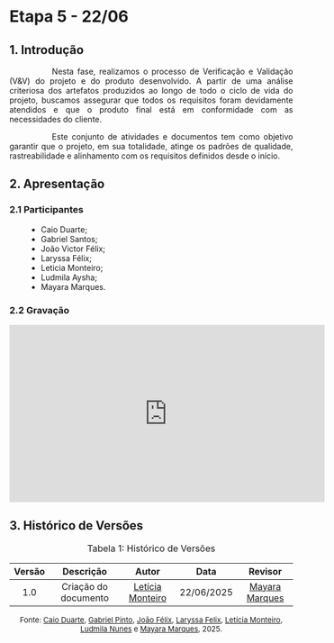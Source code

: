 # Etapa 5 - 22/06

## 1. Introdução

<div style="text-align: justify; text-indent: 2cm;">
<p>

Nesta fase, realizamos o processo de Verificação e Validação (V&V) do projeto e do produto desenvolvido. A partir de uma análise criteriosa dos artefatos produzidos ao longo de todo o ciclo de vida do projeto, buscamos assegurar que todos os requisitos foram devidamente atendidos e que o produto final está em conformidade com as necessidades do cliente.

Este conjunto de atividades e documentos tem como objetivo garantir que o projeto, em sua totalidade, atinge os padrões de qualidade, rastreabilidade e alinhamento com os requisitos definidos desde o início.

</p>

</div>

## 2. Apresentação

### 2.1 Participantes
<ul style="text-align: justify; padding-left: 4em; margin-top: 0.5em;">
<li>Caio Duarte;
<li>Gabriel Santos;
<li>João Victor Félix;
<li>Laryssa Félix;
<li>Leticia Monteiro;
<li>Ludmila Aysha;
<li>Mayara Marques.
</ul>

### 2.2 Gravação

<div>

<center>

<iframe width="560" height="315" src="https://www.youtube.com/embed/rKtgbMb6bvI?si=jQpMQri-fp8dsMKR" title="YouTube video player" frameborder="0" allow="accelerometer; autoplay; clipboard-write; encrypted-media; gyroscope; picture-in-picture; web-share" referrerpolicy="strict-origin-when-cross-origin" allowfullscreen></iframe>

</center>
</div>


## 3. Histórico de Versões
<font size="3"><p style="text-align: center">Tabela 1: Histórico de Versões</p></font> 

| Versão |Descrição     |Autor                                       |Data    |Revisor|
|:-:     | :-:          | :-:                                        | :-:        |:-:|
|1.0     | Criação do documento | [Letícia Monteiro](https://github.com/LeticiaMonteiroo)  | 22/06/2025 | [Mayara Marques](https://github.com/maymarquee)  |

<font size="2"><p style="text-align: center">Fonte: [Caio Duarte](https://github.com/caioduart3), [Gabriel Pinto](https://github.com/GabrielSPinto), [João Félix](https://github.com/joaofmoreiraa), [Laryssa Felix](https://github.com/felixlaryssa), [Letícia Monteiro](https://github.com/LeticiaMonteiroo), [Ludmila Nunes](https://github.com/ludmilaaysha) e [Mayara Marques](https://github.com/maymarquee), 2025.</p></font> 